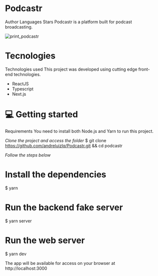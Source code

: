 # Podcastr
Author Languages Stars
Podcastr is a platform built for podcast broadcasting.


![print_podcastr](https://user-images.githubusercontent.com/49129351/116274719-4b2b7800-a759-11eb-834c-a4a8fc004ebf.png)

# Tecnologies

Technologies used
This project was developed using cutting edge front-end technologies.
 - ReactJS
 - Typescript
 - Next.js

# 💻 Getting started
Requirements
You need to install both Node.js and Yarn to run this project.

*Clone the project and access the folder*
$ git clone https://github.com/andreluizlq/Podcastr.git && cd podcastr

*Follow the steps below*

# Install the dependencies
$ yarn

# Run the backend fake server
$ yarn server

# Run the web server
$ yarn dev


The app will be available for access on your browser at http://localhost:3000
